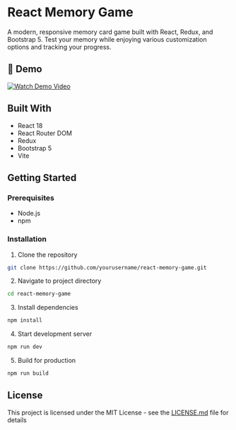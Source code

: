 # React Memory Game

A modern, responsive memory card game built with React, Redux, and Bootstrap 5. Test your memory while enjoying various customization options and tracking your progress.

## 🎥 Demo

[![Watch Demo Video](https://i.ibb.co/5KGMRbx/Screenshot-2025-01-24-at-20-14-27.png)](https://www.loom.com/share/9357dca115024898b56199b66a38189c)

## Built With

- React 18
- React Router DOM
- Redux
- Bootstrap 5
- Vite

## Getting Started

### Prerequisites

- Node.js
- npm

### Installation

1. Clone the repository
```bash
git clone https://github.com/yourusername/react-memory-game.git
```

2. Navigate to project directory
```bash
cd react-memory-game
```

3. Install dependencies
```bash
npm install
```

4. Start development server
```bash
npm run dev
```

5. Build for production
```bash
npm run build
```

## License

This project is licensed under the MIT License - see the [LICENSE.md](LICENSE.md) file for details